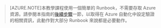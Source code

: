 > [AZURE.NOTE]本教學課程使用一個簡單的 Runbook，不需要存取 Azure 資源。請參閱本指南的[後續步驟](#nextsteps)一節，以取得在 Azure 自動化中設定驗證的相關資訊，此動作對大部分 Runbook 來說都是必要動作。

<!---HONumber=62-->
